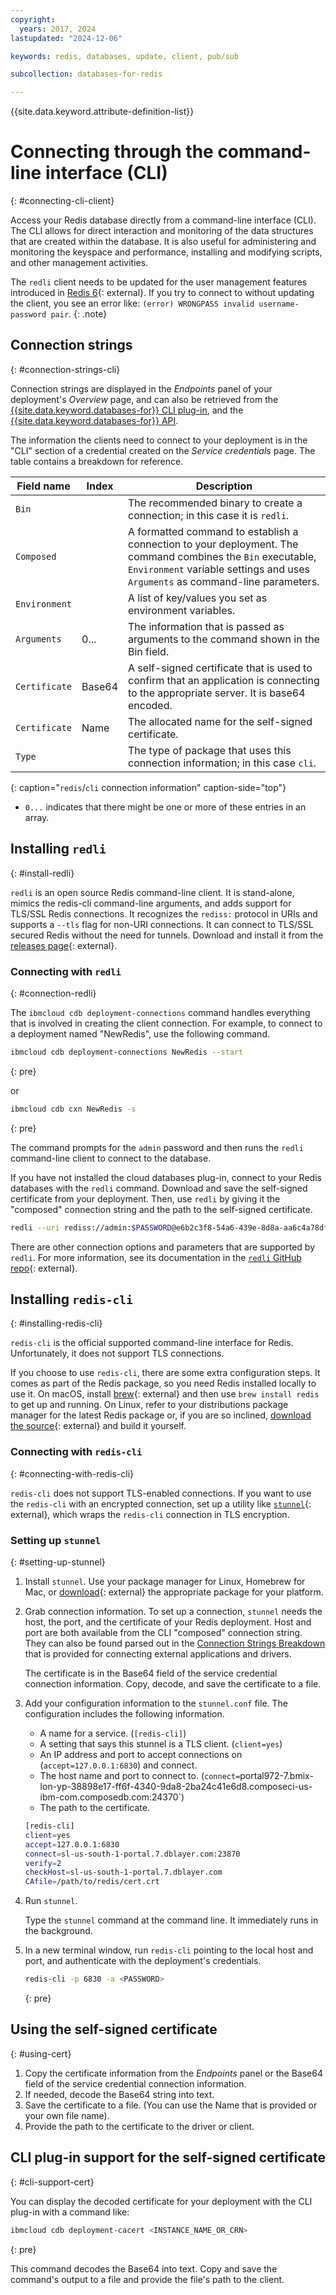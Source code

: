 ```yaml
---
copyright:
  years: 2017, 2024
lastupdated: "2024-12-06"

keywords: redis, databases, update, client, pub/sub

subcollection: databases-for-redis

---
```


{{site.data.keyword.attribute-definition-list}}

# Connecting through the command-line interface (CLI)
{: #connecting-cli-client}

Access your Redis database directly from a command-line interface (CLI). The CLI allows for direct interaction and monitoring of the data structures that are created within the database. It is also useful for administering and monitoring the keyspace and performance, installing and modifying scripts, and other management activities.

The `redli` client needs to be updated for the user management features introduced in [Redis 6](https://github.com/IBM-Cloud/redli/releases){: external}. If you try to connect to without updating the client, you see an error like: `(error) WRONGPASS invalid username-password pair`. 
{: .note}

## Connection strings
{: #connection-strings-cli}

Connection strings are displayed in the _Endpoints_ panel of your deployment's _Overview_ page, and can also be retrieved from the [{{site.data.keyword.databases-for}} CLI plug-in](/docs/databases-cli-plugin?topic=databases-cli-plugin-cdb-reference#deployment-connections), and the [{{site.data.keyword.databases-for}} API](/apidocs/cloud-databases-api/cloud-databases-api-v5#getconnection).

The information the clients need to connect to your deployment is in the "CLI" section of a credential created on the *Service credentials* page. The table contains a breakdown for reference.

| Field name | Index | Description |
| ---------- | ----- | ----------- |
| `Bin` | | The recommended binary to create a connection; in this case it is `redli`. |
| `Composed` | | A formatted command to establish a connection to your deployment. The command combines the `Bin` executable, `Environment` variable settings and uses `Arguments` as command-line parameters. |
| `Environment` | | A list of key/values you set as environment variables. |
| `Arguments` | 0... | The information that is passed as arguments to the command shown in the Bin field. |
| `Certificate` | Base64 | A self-signed certificate that is used to confirm that an application is connecting to the appropriate server. It is base64 encoded. |
| `Certificate` | Name | The allocated name for the self-signed certificate. |
| `Type` | | The type of package that uses this connection information; in this case `cli`. |
{: caption="`redis`/`cli` connection information" caption-side="top"}

* `0...` indicates that there might be one or more of these entries in an array.

## Installing `redli`
{: #install-redli}

`redli` is an open source Redis command-line client. It is stand-alone, mimics the redis-cli command-line arguments, and adds support for TLS/SSL Redis connections. It recognizes the `rediss:` protocol in URIs and supports a `--tls` flag for non-URI connections. It can connect to TLS/SSL secured Redis without the need for tunnels. Download and install it from the [releases page](https://github.com/IBM-Cloud/redli/releases){: external}. 

### Connecting with `redli`
{: #connection-redli}

The `ibmcloud cdb deployment-connections` command handles everything that is involved in creating the client connection. For example, to connect to a deployment named "NewRedis", use the following command.

```sh
ibmcloud cdb deployment-connections NewRedis --start
```
{: pre}

or

```sh
ibmcloud cdb cxn NewRedis -s
```
{: pre}

The command prompts for the `admin` password and then runs the `redli` command-line client to connect to the database.

If you have not installed the cloud databases plug-in, connect to your Redis databases with the `redli` command. Download and save the self-signed certificate from your deployment. Then, use `redli` by giving it the "composed" connection string and the path to the self-signed certificate. 

```sh
redli --uri rediss://admin:$PASSWORD@e6b2c3f8-54a6-439e-8d8a-aa6c4a78df49.8f7bfd8f3faa4218aec56e069eb46187.databases.appdomain.cloud:32371/0 --certfile /path/to/redis-cert.pem
```

There are other connection options and parameters that are supported by `redli`. For more information, see its documentation in the [`redli` GitHub repo](https://github.com/IBM-Cloud/redli){: external}.

## Installing `redis-cli`
{: #installing-redis-cli}

`redis-cli` is the official supported command-line interface for Redis. Unfortunately, it does not support TLS connections.

If you choose to use `redis-cli`, there are some extra configuration steps. It comes as part of the Redis package, so you need Redis installed locally to use it. On macOS, install [brew](http://brew.sh){: external} and then use `brew install redis` to get up and running. On Linux, refer to your distributions package manager for the latest Redis package or, if you are so inclined, [download the source](http://redis.io/download){: external} and build it yourself. 

### Connecting with `redis-cli`
{: #connecting-with-redis-cli}

`redis-cli` does not support TLS-enabled connections. If you want to use the `redis-cli` with an encrypted connection, set up a utility like [`stunnel`](https://www.stunnel.org/index.html){: external}, which wraps the `redis-cli` connection in TLS encryption.

### Setting up `stunnel`
{: #setting-up-stunnel}

1. Install `stunnel`. Use your package manager for Linux, Homebrew for Mac, or [download](https://www.stunnel.org/downloads.html){: external} the appropriate package for your platform.

2. Grab connection information.
   To set up a connection, `stunnel` needs the host, the port, and the certificate of your Redis deployment. Host and port are both available from the CLI "composed" connection string. They can also be found parsed out in the [Connection Strings Breakdown](/docs/databases-for-redis?topic=databases-for-redis-connection-strings&interface=cli#connection-strings-breakdown) that is provided for connecting external applications and drivers.

   The certificate is in the Base64 field of the service credential connection information. Copy, decode, and save the certificate to a file.

3. Add your configuration information to the `stunnel.conf` file. The configuration includes the following information.
    - A name for a service. (`[redis-cli]`)
    - A setting that says this stunnel is a TLS client. (`client=yes`)
    - An IP address and port to accept connections on (`accept=127.0.0.1:6830`) and connect.
    - The host name and port to connect to. (`connect=`portal972-7.bmix-lon-yp-38898e17-ff6f-4340-9da8-2ba24c41e6d8.composeci-us-ibm-com.composedb.com:24370`)
    - The path to the certificate.
    
    ```sh
    [redis-cli]
    client=yes  
    accept=127.0.0.1:6830  
    connect=sl-us-south-1-portal.7.dblayer.com:23870
    verify=2  
    checkHost=sl-us-south-1-portal.7.dblayer.com 
    CAfile=/path/to/redis/cert.crt
    ```

4. Run `stunnel`.

    Type the `stunnel` command at the command line. It immediately runs in the background.
    
5. In a new terminal window, run `redis-cli` pointing to the local host and port, and authenticate with the deployment's credentials.

    ```sh
    redis-cli -p 6830 -a <PASSWORD>
    ```
    {: pre}

## Using the self-signed certificate
{: #using-cert}

1. Copy the certificate information from the _Endpoints_ panel or the Base64 field of the service credential connection information.
2. If needed, decode the Base64 string into text.
3. Save the certificate  to a file. (You can use the Name that is provided or your own file name).
4. Provide the path to the certificate to the driver or client.

## CLI plug-in support for the self-signed certificate
{: #cli-support-cert}

You can display the decoded certificate for your deployment with the CLI plug-in with a command like:

```sh
ibmcloud cdb deployment-cacert <INSTANCE_NAME_OR_CRN>
```
{: pre}

This command decodes the Base64 into text. Copy and save the command's output to a file and provide the file's path to the client.
